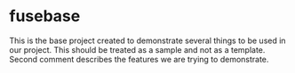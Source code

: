 # fusebase
This is the base project created to demonstrate several things to be used in our project. This should be treated as a sample and not as a template. 
Second comment describes the features we are trying to demonstrate.


